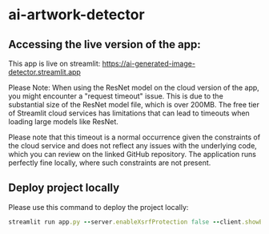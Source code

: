 # ai-artwork-detector

## Accessing the live version of the app:
This app is live on streamlit: https://ai-generated-image-detector.streamlit.app

Please Note:
When using the ResNet model on the cloud version of the app, you might encounter a "request timeout" issue. This is due to the substantial size of the ResNet model file, which is over 200MB. The free tier of Streamlit cloud services has limitations that can lead to timeouts when loading large models like ResNet.

Please note that this timeout is a normal occurrence given the constraints of the cloud service and does not reflect any issues with the underlying code, which you can review on the linked GitHub repository. The application runs perfectly fine locally, where such constraints are not present.

## Deploy project locally
Please use this command to deploy the project locally:
```rb
streamlit run app.py --server.enableXsrfProtection false --client.showErrorDetails false
```
